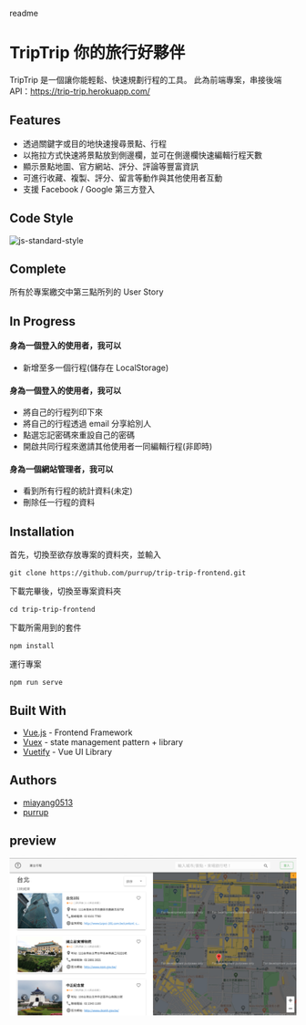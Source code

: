 readme

# TripTrip 你的旅行好夥伴

TripTrip 是一個讓你能輕鬆、快速規劃行程的工具。
此為前端專案，串接後端API：https://trip-trip.herokuapp.com/

## Features
* 透過關鍵字或目的地快速搜尋景點、行程
* 以拖拉方式快速將景點放到側邊欄，並可在側邊欄快速編輯行程天數
* 顯示景點地圖、官方網站、評分、評論等豐富資訊
* 可進行收藏、複製、評分、留言等動作與其他使用者互動
* 支援 Facebook / Google 第三方登入

## Code Style

![js-standard-style](https://img.shields.io/badge/code%20style-standard-brightgreen.svg?style=flat)[](https://github.com/feross/standard)

## Complete
所有於專案繳交中第三點所列的 User Story

## In Progress

#### 身為一個登入的使用者，我可以
* 新增至多一個行程(儲存在 LocalStorage)

#### 身為一個登入的使用者，我可以
* 將自己的行程列印下來
* 將自己的行程透過 email 分享給別人
* 點選忘記密碼來重設自己的密碼
* 開啟共同行程來邀請其他使用者一同編輯行程(非即時)

#### 身為一個網站管理者，我可以
* 看到所有行程的統計資料(未定)
* 刪除任一行程的資料

## Installation

首先，切換至欲存放專案的資料夾，並輸入

```
git clone https://github.com/purrup/trip-trip-frontend.git
```

下載完畢後，切換至專案資料夾

```
cd trip-trip-frontend
```

下載所需用到的套件

```
npm install
```

運行專案

```
npm run serve
```

## Built With
* [Vue.js](https://vuejs.org/) - Frontend Framework
* [Vuex](https://vuex.vuejs.org/zh/guide/) - state management pattern + library
* [Vuetify](https://vuetifyjs.com/) - Vue UI Library



## Authors
* [miayang0513](https://github.com/miayang0513)
* [purrup](https://github.com/purrup)

## preview
![image](https://github.com/purrup/trip-trip-frontend/blob/master/public/img/preview/sites.png)